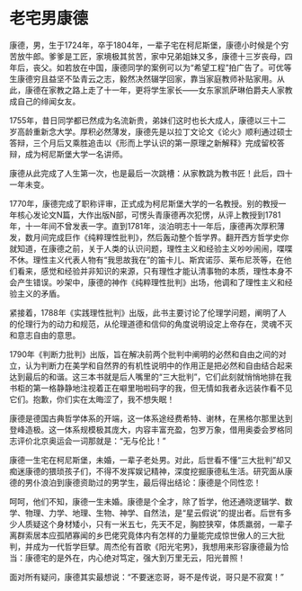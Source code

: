 # 老宅男康德

康德，男，生于1724年，卒于1804年，一辈子宅在柯尼斯堡，康德小时候是个穷苦放牛郎。爹爹是工匠，家境极其贫苦，家中兄弟姐妹又多，康德十三岁丧母，四年后，丧父。如若放在中国，康德同学的案例可以为“希望工程”拍广告了。可优等生康德穷且益坚不坠青云之志，毅然决然辍学回家，靠当家庭教师补贴家用。从此，康德在家教之路上走了十一年，更将学生家长——女东家凯萨琳伯爵夫人家教成自己的绯闻女友。 

1755年，昔日同学都已然成为名流新贵，弟妹们这时也长大成人，康德以三十二岁高龄重新念大学。厚积必然薄发，康德先是以拉丁文论文《论火》顺利通过硕士答辩，三个月后又乘胜追击以《形而上学认识的第一原理之新解释》完成留校答辩，成为柯尼斯堡大学一名讲师。 

康德从此完成了人生第一次，也是最后一次跳槽：从家教跳为教书匠！此后，四十一年未变。 

1770年，康德完成了职称评审，正式成为柯尼斯堡大学的一名教授。别的教授一年核心发论文N篇，大作出版N部，可愣头青康德再次犯愣，从评上教授到1781年，十一年间不曾发表一字。直到1781年，淡泊明志十一年后，康德再次厚积薄发，数月间完成巨作《纯粹理性批判》，然后轰动整个哲学界。翻开西方哲学史你就知道，在康德之前，关于人类的认识问题，理性主义和经验主义吵吵闹闹，喋喋不休。理性主义代表人物有“我思故我在”的笛卡儿、斯宾诺莎、莱布尼茨等，在他们看来，感觉和经验并非知识的来源，只有理性才能认清事物的本质，理性本身不会产生错误。吵架中，康德的神作《纯粹理性批判》出场，他调和了理性主义和经验主义的矛盾。 

紧接着，1788年《实践理性批判》出版，此书主要讨论了伦理学问题，阐明了人的伦理行为的动力和规范，从伦理道德和信仰的角度说明设定上帝存在，灵魂不灭和意志自由的意思。 

1790年《判断力批判》出版，旨在解决前两个批判中阐明的必然和自由之间的对立，认为判断力在美学和自然界的有机性说明中的作用正是把必然和自由结合起来达到最后的和谐。这三本书就是后人嘴里的“三大批判”，它们此刻就悄悄地排在我书柜的第一格静静地注视着正在噼里啪啦码字的我，但无情如我者永远装作看不见它们。抱歉，你们实在太晦涩了，我不想失眠！ 

康德是德国古典哲学体系的开端，这一体系途经费希特、谢林，在黑格尔那里达到登峰造极。这一体系规模极其庞大，内容丰富充盈，包罗万象，借用奥委会罗格同志评价北京奥运会一词那就是：“无与伦比！” 

康德一生宅在柯尼斯堡，未婚，一辈子老处男。对此，后世看不懂“三大批判”却又痴迷康德的猥琐孩子们，不得不发挥娱记精神，深度挖掘康德私生活。研究面从康德的男仆浪泊到康德资助过的男学生，最后得出结论：康德是个同性恋！ 

呵呵，他们不知，康德一生未婚。康德是个全才，除了哲学，他还通晓逻辑学、数学、物理、力学、地理、生物、神学、自然法，是“星云假说”的提出者。后世有多少人质疑这个身材矮小，只有一米五七，先天不足，胸腔狭窄，体质羸弱，一辈子离群索居本应孤陋寡闻的乡巴佬究竟体内有怎样的力量能完成惊世傲人的三大批判，并成为一代哲学巨擘。周杰伦有首歌《阳光宅男》，我想用来形容康德最为恰当：康德宅的是外在，内心绝对笃定，强大到万里无云，阳光普照！ 

面对所有疑问，康德其实最想说：“不要迷恋哥，哥不是传说，哥只是不寂寞！”